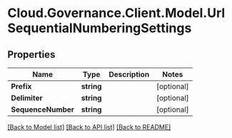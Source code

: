 # Cloud.Governance.Client.Model.UrlSequentialNumberingSettings
## Properties

Name | Type | Description | Notes
------------ | ------------- | ------------- | -------------
**Prefix** | **string** |  | [optional] 
**Delimiter** | **string** |  | [optional] 
**SequenceNumber** | **string** |  | [optional] 

[[Back to Model list]](../README.md#documentation-for-models) [[Back to API list]](../README.md#documentation-for-api-endpoints) [[Back to README]](../README.md)

